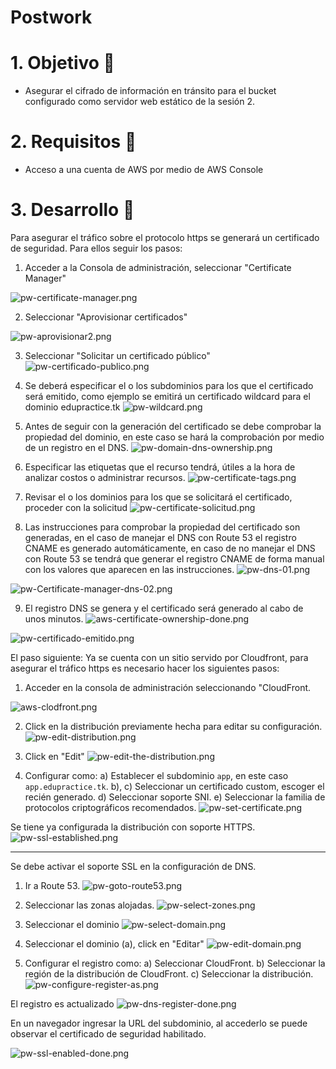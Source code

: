 # Postwork

# 1. Objetivo 🎯
- Asegurar el cifrado de información en tránsito para el bucket configurado como servidor web estático de la sesión 2.

# 2. Requisitos 📌
- Acceso a una cuenta de AWS por medio de AWS Console

# 3. Desarrollo 📑

Para asegurar el tráfico sobre el protocolo https se generará un certificado de seguridad. Para ellos seguir los pasos:

1. Acceder a la Consola de administración, seleccionar "Certificate Manager"

![pw-certificate-manager.png](pw-certificate-manager.png)

2. Seleccionar "Aprovisionar certificados"

![pw-aprovisionar2.png](pw-aprovisionar2.png)

3. Seleccionar "Solicitar un certificado público"
![pw-certificado-publico.png](pw-certificado-publico.png)

4. Se deberá especificar el o los subdominios para los que el certificado será emitido, como ejemplo se emitirá un certificado wildcard para el dominio edupractice.tk
![pw-wildcard.png](pw-wildcard.png)

5. Antes de seguir con la generación del certificado se debe comprobar la propiedad del dominio, en este caso se hará la comprobación por medio de un registro en el DNS.
![pw-domain-dns-ownership.png](pw-domain-dns-ownership.png)

6. Especificar las etiquetas que el recurso tendrá, útiles a la hora de analizar costos o administrar recursos.
![pw-certificate-tags.png](pw-certificate-tags.png)

7. Revisar el o los dominios para los que se solicitará el certificado, proceder con la solicitud
![pw-certificate-solicitud.png](pw-certificate-solicitud.png)

8. Las instrucciones para comprobar la propiedad del certificado son generadas, en el caso de manejar el DNS con Route 53 el registro CNAME es generado automáticamente, en caso de no manejar el DNS con Route 53 se tendrá que generar el registro CNAME de forma manual con los valores que aparecen en las instrucciones.
![pw-dns-01.png](pw-dns-01.png)

![pw-Certificate-manager-dns-02.png](pw-Certificate-manager-dns-02.png)

9. El registro DNS se genera y el certificado será generado al cabo de unos minutos.
![aws-certificate-ownership-done.png](aws-certificate-ownership-done.png)

![pw-certificado-emitido.png](pw-certificado-emitido.png)




El paso siguiente: Ya se cuenta con un sitio servido por Cloudfront, para asegurar el tráfico https es necesario hacer los siguientes pasos:


1. Acceder en la consola de administración seleccionando "CloudFront.

![aws-clodfront.png](aws-clodfront.png)

2. Click en la distribución previamente hecha para editar su configuración.
![pw-edit-distribution.png](pw-edit-distribution.png)

3. Click en "Edit"
![pw-edit-the-distribution.png](pw-edit-the-distribution.png)

4. Configurar como:
a) Establecer el subdominio `app`, en este caso `app.edupractice.tk`.
b), c) Seleccionar un certificado custom, escoger el recién generado.
d) Seleccionar soporte SNI.
e) Seleccionar la familia de protocolos criptográficos recomendados.
![pw-set-certificate.png](pw-set-certificate.png)

Se tiene ya configurada la distribución con soporte HTTPS.
![pw-ssl-established.png](pw-ssl-established.png)

----------------

Se debe activar el soporte SSL en la configuración de DNS.

1. Ir a Route 53.
![pw-goto-route53.png](pw-goto-route53.png)

2. Seleccionar las zonas alojadas.
![pw-select-zones.png](pw-select-zones.png)

3. Seleccionar el dominio
![pw-select-domain.png](pw-select-domain.png)

4. Seleccionar el dominio (a), click en "Editar"
![pw-edit-domain.png](pw-edit-domain.png)

5. Configurar el registro como:
a) Seleccionar CloudFront.
b) Seleccionar la región de la distribución de CloudFront.
c) Seleccionar la distribución.
![pw-configure-register-as.png](pw-configure-register-as.png)

El registro es actualizado
![pw-dns-register-done.png](pw-dns-register-done.png)

En un navegador ingresar la URL del subdominio, al accederlo se puede observar el certificado de seguridad habilitado.

![pw-ssl-enabled-done.png](pw-ssl-enabled-done.png)
